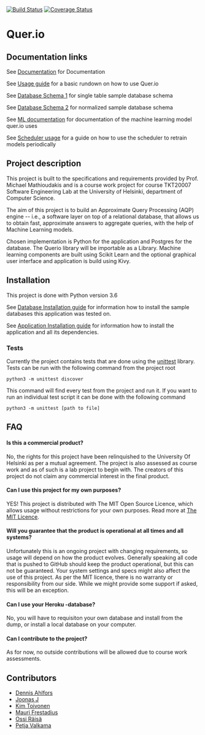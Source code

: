 [![Build Status](https://travis-ci.org/Quer-io/Quer.io.svg?branch=master)](https://travis-ci.org/Quer-io/Quer.io)
[![Coverage Status](https://coveralls.io/repos/github/Quer-io/Quer.io/badge.svg?branch=master)](https://coveralls.io/github/Quer-io/Quer.io?branch=master)

# Quer.io

## Documentation links
See [Documentation](https://github.com/Quer-io/Quer.io/tree/master/documentation/) for Documentation

See [Usage guide](https://github.com/Quer-io/Quer.io/tree/master/documentation/querio101.md) for a basic rundown on how to use Quer.io

See [Database Schema 1](https://github.com/Quer-io/Quer.io/tree/master/documentation/database/schema.md) for single table sample database schema

See [Database Schema 2](https://github.com/Quer-io/Quer.io/blob/db/normalized/documentation/database/normalized_schema.md) for normalized sample database schema

See [ML documentation](https://github.com/Quer-io/Quer.io/tree/master/documentation/ml/model.md) for documentation
of the machine learning model quer.io uses

See [Scheduler usage](https://github.com/Quer-io/Quer.io/tree/master/documentation/scheduler/scheduler.md) for a guide on how to use the scheduler to retrain models periodically

## Project description

This project is built to the specifications and requirements provided by Prof. Michael Mathioudakis and is a course work project for course TKT20007 Software Engineering Lab at the University of Helsinki, department of Computer Science.

The aim of this project is to build an Approximate Query Processing (AQP) engine -- i.e., a software layer on top of a relational database, that allows us to obtain fast, approximate answers to aggregate queries, with the help of Machine Learning models.

Chosen implementation is Python for the application and Postgres for the database. The Querio library will be importable as a Library. Machine learning components are built using Scikit Learn and the optional graphical user interface and application is build using Kivy.

## Installation

This project is done with Python version 3.6

See [Database Installation guide](https://github.com/Quer-io/Quer.io/tree/master/documentation/database/db_readme.md) for information how to install the sample databases this application was tested on.

See [Application Installation guide](https://github.com/Quero-i/Quer.io/tree/master/documentation/install.md) for information how to install the application and all its dependencies.

### Tests
Currently the project contains tests that are done using the [unittest](https://docs.python.org/3/library/unittest.html) library. Tests can be run with the following command from the project root

`python3 -m unittest discover`

This command will find every test from the project and run it. If you want to run an individual test script it can be done with the following command

`python3 -m unittest [path to file]`

## FAQ

#### Is this a commercial product?
No, the rights for this project have been relinquished to the University Of Helsinki as per a mutual agreement. The project is also assessed as course work and as of such is a lab project to begin with. The creators of this project do not claim any commercial interest in the final product.

#### Can I use this project for my own purposes?
YES! This project is distributed with The MIT Open Source Licence, which allows usage without restrictions for your own purposes. Read more at [The MIT Licence](https://opensource.org/licenses/MIT).

#### Will you guarantee that the product is operational at all times and all systems?
Unfortunately this is an ongoing project with changing requirements, so usage will depend on how the product evolves. Generally speaking all code that is pushed to GitHub should keep the product operational, but this can not be guaranteed. Your system settings and specs might also affect the use of this project. As per the MIT licence, there is no warranty or responsibility from our side. While we might provide some support if asked, this will be an exception.

#### Can I use your Heroku -database?
No, you will have to requisiton your own database and install from the dump, or install a local database on your computer.

#### Can I contribute to the project?
As for now, no outside contributions will be allowed due to course work assessments.

## Contributors
- [Dennis Ahlfors](https://github.com/Dforssi)
- [Joonas J](https://github.com/JaykobJ)
- [Kim Toivonen](https://github.com/ConstantKrieg)
- [Mauri Frestadius](https://github.com/Suidat)
- [Ossi Räisä](https://github.com/oraisa)
- [Petja Valkama](https://github.com/xbexbex)
